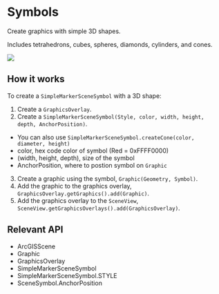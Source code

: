 # Symbols

Create graphics with simple 3D shapes.

Includes tetrahedrons, cubes, spheres, diamonds, cylinders, and cones.

![](Symbols3D.png)

## How it works

To create a `SimpleMarkerSceneSymbol` with a 3D shape:


  1. Create a `GraphicsOverlay`.
  2. Create a `SimpleMarkerSceneSymbol(Style, color, width, height, depth, AnchorPosition)`.
*   You can also use `SimpleMarkerSceneSymbol.createCone(color, diameter, height)`
*   color, hex code color of symbol (Red = 0xFFFF0000)
*   (width, height, depth), size of the symbol
*   AnchorPosition, where to postion symbol on `Graphic`
  3. Create a graphic using the symbol, `Graphic(Geometry, Symbol)`.
  4. Add the graphic to the graphics overlay, `GraphicsOverlay.getGraphics().add(Graphic)`.
  5. Add the graphics overlay to the `SceneView`, `SceneView.getGraphicsOverlays().add(GraphicsOverlay)`.


## Relevant API


*   ArcGISScene
*   Graphic
*   GraphicsOverlay
*   SimpleMarkerSceneSymbol
*   SimpleMarkerSceneSymbol.STYLE
*   SceneSymbol.AnchorPosition

